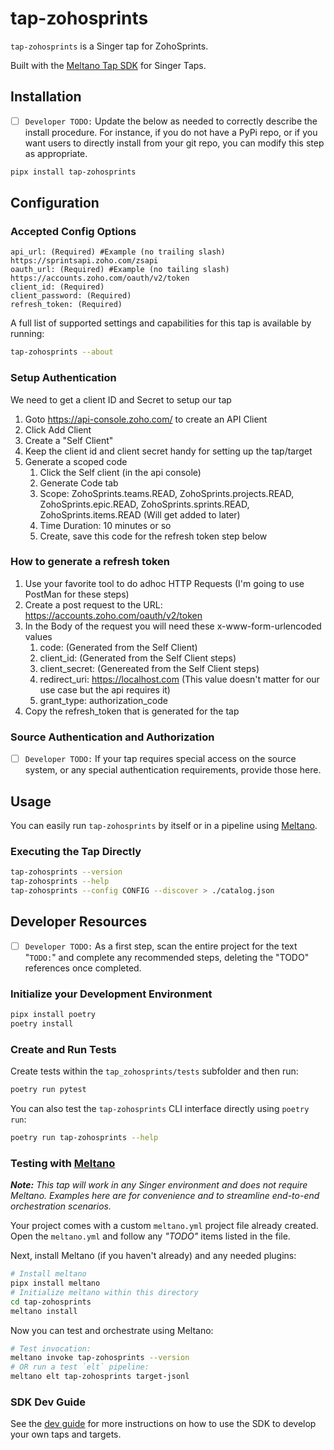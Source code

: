 # tap-zohosprints

`tap-zohosprints` is a Singer tap for ZohoSprints.

Built with the [Meltano Tap SDK](https://sdk.meltano.com) for Singer Taps.

## Installation

- [ ] `Developer TODO:` Update the below as needed to correctly describe the install procedure. For instance, if you do not have a PyPi repo, or if you want users to directly install from your git repo, you can modify this step as appropriate.

```bash
pipx install tap-zohosprints
```

## Configuration

### Accepted Config Options
```
api_url: (Required) #Example (no trailing slash) https://sprintsapi.zoho.com/zsapi
oauth_url: (Required) #Example (no tailing slash) https://accounts.zoho.com/oauth/v2/token
client_id: (Required) 
client_password: (Required)
refresh_token: (Required)
```

A full list of supported settings and capabilities for this
tap is available by running:

```bash
tap-zohosprints --about
```
### Setup Authentication
We need to get a client ID and Secret to setup our tap
1. Goto https://api-console.zoho.com/ to create an API Client
1. Click Add Client
1. Create a "Self Client"
1. Keep the client id and client secret handy for setting up the tap/target
1. Generate a scoped code
    1. Click the Self client (in the api console)
    1. Generate Code tab
    1. Scope: ZohoSprints.teams.READ, ZohoSprints.projects.READ, ZohoSprints.epic.READ, ZohoSprints.sprints.READ, ZohoSprints.items.READ
    (Will get added to later)
    1. Time Duration: 10 minutes or so
    1. Create, save this code for the refresh token step below

### How to generate a refresh token
1. Use your favorite tool to do adhoc HTTP Requests (I'm going to use PostMan for these steps)
1. Create a post request to the URL: https://accounts.zoho.com/oauth/v2/token
1. In the Body of the request you will need these x-www-form-urlencoded values
    1. code: (Generated from the Self Client)
    1. client_id: (Generated from the Self Client steps)
    1. client_secret: (Genereated from the Self Client steps)
    1. redirect_uri: https://localhost.com (This value doesn't matter for our use case but the api requires it)
    1. grant_type: authorization_code
1. Copy the refresh_token that is generated for the tap

### Source Authentication and Authorization

- [ ] `Developer TODO:` If your tap requires special access on the source system, or any special authentication requirements, provide those here.

## Usage

You can easily run `tap-zohosprints` by itself or in a pipeline using [Meltano](https://meltano.com/).

### Executing the Tap Directly

```bash
tap-zohosprints --version
tap-zohosprints --help
tap-zohosprints --config CONFIG --discover > ./catalog.json
```

## Developer Resources

- [ ] `Developer TODO:` As a first step, scan the entire project for the text "`TODO:`" and complete any recommended steps, deleting the "TODO" references once completed.

### Initialize your Development Environment

```bash
pipx install poetry
poetry install
```

### Create and Run Tests

Create tests within the `tap_zohosprints/tests` subfolder and
  then run:

```bash
poetry run pytest
```

You can also test the `tap-zohosprints` CLI interface directly using `poetry run`:

```bash
poetry run tap-zohosprints --help
```

### Testing with [Meltano](https://www.meltano.com)

_**Note:** This tap will work in any Singer environment and does not require Meltano.
Examples here are for convenience and to streamline end-to-end orchestration scenarios._

Your project comes with a custom `meltano.yml` project file already created. Open the `meltano.yml` and follow any _"TODO"_ items listed in
the file.

Next, install Meltano (if you haven't already) and any needed plugins:

```bash
# Install meltano
pipx install meltano
# Initialize meltano within this directory
cd tap-zohosprints
meltano install
```

Now you can test and orchestrate using Meltano:

```bash
# Test invocation:
meltano invoke tap-zohosprints --version
# OR run a test `elt` pipeline:
meltano elt tap-zohosprints target-jsonl
```

### SDK Dev Guide

See the [dev guide](https://sdk.meltano.com/en/latest/dev_guide.html) for more instructions on how to use the SDK to 
develop your own taps and targets.
